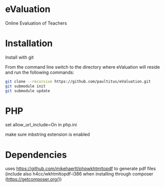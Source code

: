 eValuation
==========

Online Evaluation of Teachers

Installation
============
Install with git

From the command line switch to the directory where eValuation will reside and run the following commands:

```sh
git clone --recursive https://github.com/paultitus/eValuation.git
git submodule init
git submodule update
```

PHP
===
set allow_url_include=On in php.ini

make sure mbstring extension is enabled

Dependencies
===
uses https://github.com/mikehaertl/phpwkhtmltopdf to generate pdf files
(include also h4cc/wkhtmltopdf-i386 when installing through composer (https://getcomposer.org/))
